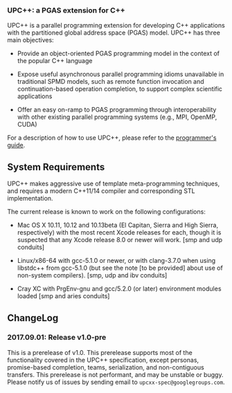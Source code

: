 ### UPC\+\+: a PGAS extension for C\+\+ ###

UPC++ is a parallel programming extension for developing C++ applications with the partitioned
global address space (PGAS) model.  UPC++ has three main objectives:

* Provide an object-oriented PGAS programming model in the context of the popular C++ language

* Expose useful asynchronous parallel programming idioms unavailable in traditional SPMD models, such as
  remote function invocation and continuation-based operation completion, to support complex scientific
  applications
 
* Offer an easy on-ramp to PGAS programming through interoperability with other existing parallel
  programming systems (e.g., MPI, OpenMP, CUDA)

For a description of how to use UPC++, please refer to the [programmer's guide](docs/guide/guide.pdf). 

## System Requirements

UPC++ makes aggressive use of template meta-programming techniques, and
requires a modern C++11/14 compiler and corresponding STL implementation.

The current release is known to work on the following configurations:


* Mac OS X 10.11, 10.12 and 10.13beta (El Capitan, Sierra and High Sierra,
 respectively) with the most recent Xcode releases for each, though it is
 suspected that any Xcode release 8.0 or newer will work. 
 [smp and udp conduits]

* Linux/x86-64 with gcc-5.1.0 or newer, or with clang-3.7.0 when using
 libstdc++ from gcc-5.1.0 (but see the note [to be provided] about use of
 non-system compilers). 
 [smp, udp and ibv conduits]

* Cray XC with PrgEnv-gnu and gcc/5.2.0 (or later) environment modules loaded
 [smp and aries conduits]

## ChangeLog

### 2017.09.01: Release v1.0-pre

This is a prerelease of v1.0. This prerelease supports most of the
functionality covered in the UPC++ specification, except personas, promise-based completion, teams,
serialization, and non-contiguous transfers. This prerelease is not performant, and may be unstable
or buggy. Please notify us of issues by sending email to `upcxx-spec@googlegroups.com`.

